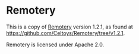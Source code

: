 # Remotery

This is a copy of [Remotery](https://github.com/Celtoys/Remotery) version 1.2.1, as found
at https://github.com/Celtoys/Remotery/tree/v1.2.1.

Remotery is licensed under Apache 2.0.